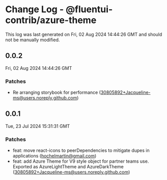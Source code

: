 # Change Log - @fluentui-contrib/azure-theme

This log was last generated on Fri, 02 Aug 2024 14:44:26 GMT and should not be manually modified.

<!-- Start content -->

## 0.0.2

Fri, 02 Aug 2024 14:44:26 GMT

### Patches

- Re arranging storybook for performance (30805892+Jacqueline-ms@users.noreply.github.com)

## 0.0.1

Tue, 23 Jul 2024 15:31:31 GMT

### Patches

- feat: move react-icons to peerDependencies to mitigate dupes in applications (hochelmartin@gmail.com)
- feat: add Azure Theme for V9 style object for partner teams use. Exported as AzureLightTheme and AzureDarkTheme (30805892+Jacqueline-ms@users.noreply.github.com)
